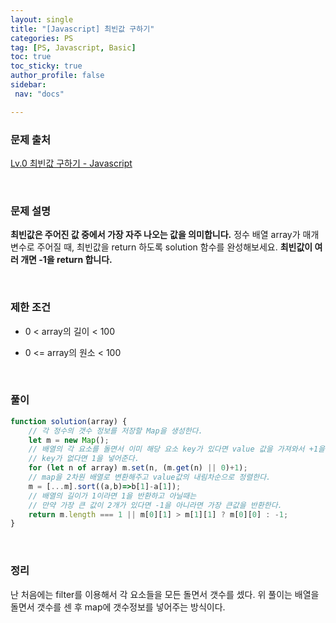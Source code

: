 ```yaml
---
layout: single
title: "[Javascript] 최빈값 구하기"
categories: PS
tag: [PS, Javascript, Basic]
toc: true
toc_sticky: true
author_profile: false
sidebar:
 nav: "docs"

---
```


### 문제 출처

[Lv.0 최빈값 구하기 - Javascript](https://school.programmers.co.kr/learn/courses/30/lessons/120812)

<br>

### 문제 설명

**최빈값은 주어진 값 중에서 가장 자주 나오는 값을 의미합니다.** 정수 배열 array가 매개변수로 주어질 때, 최빈값을 return 하도록 solution 함수를 완성해보세요. **최빈값이 여러 개면 -1을 return 합니다.** 

<br>

### 제한 조건

- 0 < array의 길이 < 100

- 0 <= array의 원소 < 100

<br>

### 풀이

```js
function solution(array) {
    // 각 정수의 갯수 정보를 저장할 Map을 생성한다.
    let m = new Map();
    // 배열의 각 요소를 돌면서 이미 해당 요소 key가 있다면 value 값을 가져와서 +1을 하고
    // key가 없다면 1을 넣어준다.
    for (let n of array) m.set(n, (m.get(n) || 0)+1);        
    // map을 2차원 배열로 변환해주고 value값의 내림차순으로 정렬한다.
    m = [...m].sort((a,b)=>b[1]-a[1]);
    // 배열의 길이가 1이라면 1을 반환하고 아닐때는 
    // 만약 가장 큰 값이 2개가 있다면 -1을 아니라면 가장 큰값을 반환한다.
    return m.length === 1 || m[0][1] > m[1][1] ? m[0][0] : -1;
}
```

<br>

### 정리

난 처음에는 filter를 이용해서 각 요소들을 모든 돌면서 갯수를 셌다. 위 풀이는 배열을 돌면서 갯수를 센 후 map에 갯수정보를 넣어주는 방식이다. 
